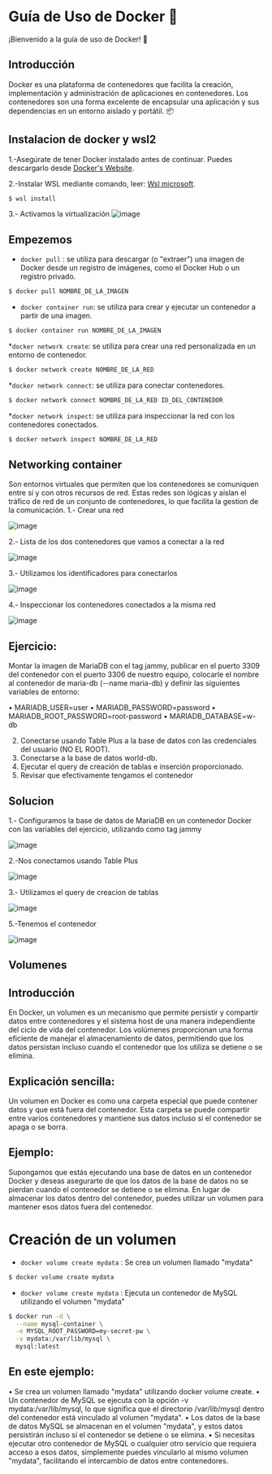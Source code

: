 # Guía de Uso de Docker :whale:

¡Bienvenido a la guía de uso de Docker! :rocket:

## Introducción
Docker es una plataforma de contenedores que facilita la creación, implementación y administración de aplicaciones en contenedores. Los contenedores son una forma excelente de encapsular una aplicación y sus dependencias en un entorno aislado y portátil. :package:

## Instalacion de docker y wsl2 
1.-Asegúrate de tener Docker instalado antes de continuar. Puedes descargarlo desde [Docker's Website](https://docs.docker.com/desktop/install/windows-install/).

2.-Instalar WSL mediante comando, leer: [Wsl microsoft](https://learn.microsoft.com/en-us/windows/wsl/install).
```bash
$ wsl install
```

3.- Activamos la virtualización
![image](https://github.com/joanvasquez21/documentacion_docker/assets/70104624/233b5eaa-b395-459e-8247-0e1f00e83eee)

## Empezemos
* `docker pull` :  se utiliza para descargar (o "extraer") una imagen de Docker desde un registro de imágenes, como el Docker Hub o un registro privado.
```bash
$ docker pull NOMBRE_DE_LA_IMAGEN
```
* `docker container run`: se utiliza para crear y ejecutar un contenedor a partir de una imagen.
```bash
$ docker container run NOMBRE_DE_LA_IMAGEN
```
*`docker network create`: se utiliza para crear una red personalizada en un entorno de contenedor.
```bash
$ docker network create NOMBRE_DE_LA_RED
```
*`docker network connect`: se utiliza para conectar contenedores.
```bash
$ docker network connect NOMBRE_DE_LA_RED ID_DEL_CONTENEDOR
```
*`docker network inspect`: se utiliza para inspeccionar la red con los contenedores conectados.
```bash
$ docker network inspect NOMBRE_DE_LA_RED
```

## Networking container
Son entornos virtuales que permiten que los contenedores se comuniquen entre sí y con otros recursos de red. Estas redes son lógicas y aíslan el tráfico de red de un conjunto de contenedores, lo que facilita la gestion de la comunicación.
1.- Crear una red
   
![image](https://github.com/joanvasquez21/documentacion_docker/assets/70104624/da09d56d-70df-4736-9aa5-5eba9e27e400)

2.- Lista de los dos contenedores que vamos a conectar a la red

![image](https://github.com/joanvasquez21/documentacion_docker/assets/70104624/5bf5502b-b102-410f-98f0-c8d085ba0ac7)

3.- Utilizamos los identificadores para conectarlos 

![image](https://github.com/joanvasquez21/documentacion_docker/assets/70104624/06a83d75-9397-42db-a04e-5c79522d8870)

4.- Inspeccionar los contenedores conectados a la misma red

![image](https://github.com/joanvasquez21/documentacion_docker/assets/70104624/b6a66f07-0789-4bd9-85bb-56bdd125078e)


## Ejercicio:
Montar la imagen de MariaDB con el tag jammy, publicar en el puerto 3309 del contenedor con el puerto 3306 de nuestro
equipo, colocarle el nombre al contenedor de maria-db (--name maria-db) y definir las siguientes variables de entorno:

• MARIADB_USER=user
• MARIADB_PASSWORD=password
• MARIADB_ROOT_PASSWORD=root-password
• MARIADB_DATABASE=w-db

2. Conectarse usando Table Plus a la base de datos con las credenciales del usuario (NO EL ROOT).
3. Conectarse a la base de datos world-db.
4. Ejecutar el query de creación de tablas e inserción proporcionado.
5. Revisar que efectivamente tengamos el contenedor

## Solucion 
1.- Configuramos la base de datos de MariaDB en un contenedor Docker con las variables del ejercicio, utilizando como tag jammy

![image](https://github.com/joanvasquez21/documentacion_docker/assets/70104624/5bda9980-d5b1-40c7-9604-7612aa932468)

2.-Nos conectamos usando Table Plus

![image](https://github.com/joanvasquez21/documentacion_docker/assets/70104624/a21fbdc4-e19a-4ad9-86fa-e7b348e74c97)

3.- Utilizamos el query de creacion de tablas

![image](https://github.com/joanvasquez21/documentacion_docker/assets/70104624/efe5974e-9d49-41d0-af3e-55018fbb7986)

5.-Tenemos el contenedor

![image](https://github.com/joanvasquez21/documentacion_docker/assets/70104624/fcb8151d-157a-498c-b661-13443d9d9a2a)

## Volumenes
## Introducción
En Docker, un volumen es un mecanismo que permite persistir y compartir datos entre contenedores y el sistema host de una manera independiente del ciclo de vida del contenedor. Los volúmenes proporcionan una forma eficiente de manejar el almacenamiento de datos, permitiendo que los datos persistan incluso cuando el contenedor que los utiliza se detiene o se elimina.

## Explicación sencilla:
Un volumen en Docker es como una carpeta especial que puede contener datos y que está fuera del contenedor. Esta carpeta se puede compartir entre varios contenedores y mantiene sus datos incluso si el contenedor se apaga o se borra.

## Ejemplo:
Supongamos que estás ejecutando una base de datos en un contenedor Docker y deseas asegurarte de que los datos de la base de datos no se pierdan cuando el contenedor se detiene o se elimina. En lugar de almacenar los datos dentro del contenedor, puedes utilizar un volumen para mantener esos datos fuera del contenedor.

# Creación de un volumen
* `docker volume create mydata` : Se crea un volumen llamado "mydata"
```bash
$ docker volume create mydata
```
* `docker volume create mydata` : Ejecuta un contenedor de MySQL utilizando el volumen "mydata"
```bash
$ docker run -d \
  --name mysql-container \
  -e MYSQL_ROOT_PASSWORD=my-secret-pw \
  -v mydata:/var/lib/mysql \
  mysql:latest
```

## En este ejemplo:

• Se crea un volumen llamado "mydata" utilizando docker volume create.
• Un contenedor de MySQL se ejecuta con la opción -v mydata:/var/lib/mysql, lo que significa que el directorio /var/lib/mysql dentro del contenedor está vinculado al volumen "mydata".
• Los datos de la base de datos MySQL se almacenan en el volumen "mydata", y estos datos persistirán incluso si el contenedor se detiene o se elimina.
• Si necesitas ejecutar otro contenedor de MySQL o cualquier otro servicio que requiera acceso a esos datos, simplemente puedes vincularlo al mismo volumen "mydata", facilitando el intercambio de datos entre contenedores.
